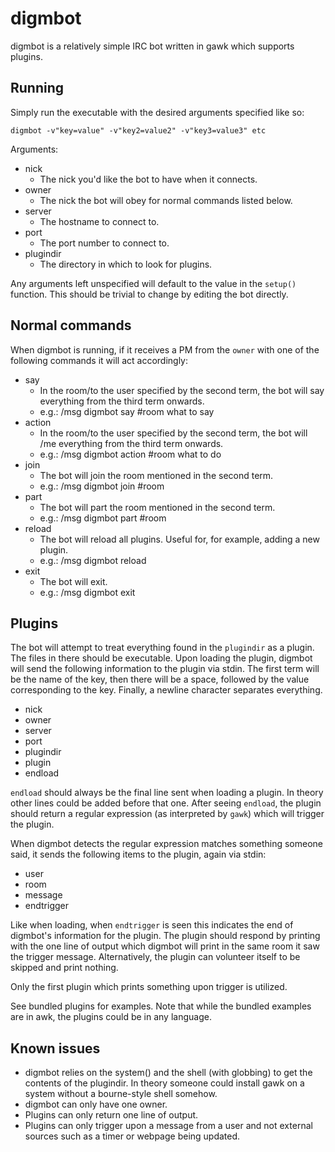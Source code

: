 digmbot
=======

digmbot is a relatively simple IRC bot written in gawk which supports plugins.

Running
-------

Simply run the executable with the desired arguments specified like so:

    digmbot -v"key=value" -v"key2=value2" -v"key3=value3" etc

Arguments:

- nick
    - The nick you'd like the bot to have when it connects.
- owner
    - The nick the bot will obey for normal commands listed below.
- server
    - The hostname to connect to.
- port
    - The port number to connect to.
- plugindir
    - The directory in which to look for plugins.

Any arguments left unspecified will default to the value in the `setup()`
function.  This should be trivial to change by editing the bot directly.

Normal commands
---------------

When digmbot is running, if it receives a PM from the `owner` with one of the
following commands it will act accordingly:

- say
    - In the room/to the user specified by the second term, the bot will say
      everything from the third term onwards.
    - e.g.: /msg digmbot say #room what to say
- action
    - In the room/to the user specified by the second term, the bot will /me
      everything from the third term onwards.
    - e.g.: /msg digmbot action #room what to do
- join
    - The bot will join the room mentioned in the second term.
    - e.g.: /msg digmbot join #room
- part
    - The bot will part the room mentioned in the second term.
    - e.g.: /msg digmbot part #room
- reload
    - The bot will reload all plugins.  Useful for, for example, adding a new
      plugin.
    - e.g.: /msg digmbot reload
- exit
    - The bot will exit.
    - e.g.: /msg digmbot exit

Plugins
-------

The bot will attempt to treat everything found in the `plugindir` as a plugin.
The files in there should be executable.  Upon loading the plugin, digmbot will
send the following information to the plugin via stdin.  The first term will be
the name of the key, then there will be a space, followed by the value
corresponding to the key.  Finally, a newline character separates everything.

- nick
- owner
- server
- port
- plugindir
- plugin
- endload

`endload` should always be the final line sent when loading a plugin.  In
theory other lines could be added before that one.  After seeing `endload`, the
plugin should return a regular expression (as interpreted by `gawk`) which will
trigger the plugin.

When digmbot detects the regular expression matches something someone said, it
sends the following items to the plugin, again via stdin:

- user
- room
- message
- endtrigger

Like when loading, when `endtrigger` is seen this indicates the end of
digmbot's information for the plugin.  The plugin should respond by printing
with the one line of output which digmbot will print in the same room it saw
the trigger message.  Alternatively, the plugin can volunteer itself to be
skipped and print nothing.

Only the first plugin which prints something upon trigger is utilized.

See bundled plugins for examples.  Note that while the bundled examples are in
awk, the plugins could be in any language.

Known issues
------------

- digmbot relies on the system() and the shell (with globbing) to get the
  contents of the plugindir.  In theory someone could install gawk on a system
  without a bourne-style shell somehow.
- digmbot can only have one owner.
- Plugins can only return one line of output.
- Plugins can only trigger upon a message from a user and not external sources
  such as a timer or webpage being updated.
